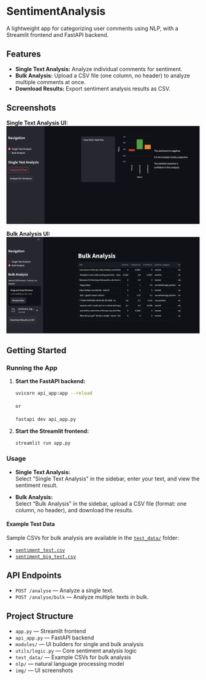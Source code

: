 # SentimentAnalysis

A lightweight app for categorizing user comments using NLP, with a Streamlit frontend and FastAPI backend.

## Features

- **Single Text Analysis:** Analyze individual comments for sentiment.
- **Bulk Analysis:** Upload a CSV file (one column, no header) to analyze multiple comments at once.
- **Download Results:** Export sentiment analysis results as CSV.

## Screenshots

**Single Text Analysis UI:**  
![Single Analysis](img/single.png)

**Bulk Analysis UI:**  
![Bulk Analysis](img/bulk.png)

## Getting Started

### Running the App

1. **Start the FastAPI backend:**
    ```bash
    uvicorn api_app:app --reload

    or

    fastapi dev api_app.py
    ```
2. **Start the Streamlit frontend:**
    ```bash
    streamlit run app.py
    ```

### Usage

- **Single Text Analysis:**  
  Select "Single Text Analysis" in the sidebar, enter your text, and view the sentiment result.

- **Bulk Analysis:**  
  Select "Bulk Analysis" in the sidebar, upload a CSV file (format: one column, no header), and download the results.

#### Example Test Data

Sample CSVs for bulk analysis are available in the [`test_data/`](test_data/) folder:
- [`sentiment_test.csv`](test_data/sentiment_test.csv)
- [`sentiment_big_test.csv`](test_data/sentiment_big_test.csv)

## API Endpoints

- `POST /analyse` — Analyze a single text.
- `POST /analyse/bulk` — Analyze multiple texts in bulk.

## Project Structure

- `app.py` — Streamlit frontend
- `api_app.py` — FastAPI backend
- `modules/` — UI builders for single and bulk analysis
- `utils/logic.py` — Core sentiment analysis logic
- `test_data/` — Example CSVs for bulk analysis
- `nlp/` — natural language processing model
- `img/` — UI screenshots
